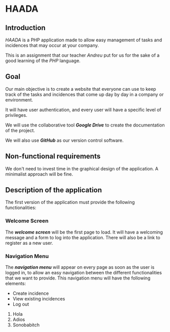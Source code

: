 # HAADA

## Introduction

*HAADA* is a PHP application made to allow easy management of tasks and incidences that may occur at your company.

This is an assignment that our teacher *Andreu* put for us for the sake of a good learning of the *PHP* language.

## Goal

Our main objective is to create a website that everyone can use to keep track of the tasks and incidences that come up day by day in a company or environment.

It will have user authentication, and every user will have a specific level of privileges.

We will use the collaborative tool ***Google Drive*** to create the documentation of the project. 

We will also use ***GitHub*** as our version control software.

## Non-functional requirements

We don't need to invest time in the graphical design of the application. A minimalist approach will be fine.

## Description of the application

The first version of the application must provide the following functionalities:

### Welcome Screen

The ***welcome screen*** will be the first page to load. It will have a welcoming message and a form to log into the application. There will also be a link to register as a new user.

### Navigation Menu

The ***navigation menu*** will appear on every page as soon as the user is logged in, to allow an easy navigation between the different functionalities that we want to provide. This navigation menu will have the following elements:

- Create incidence
- View existing incidences
- Log out

1. Hola
2. Adios
3. Sonobabitch